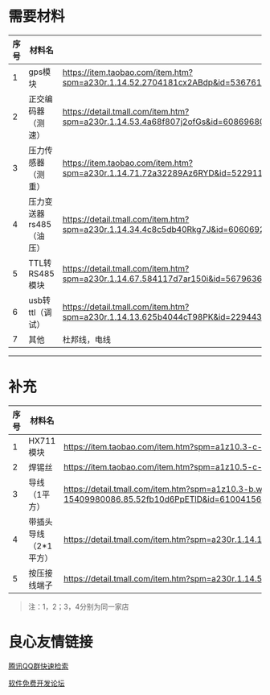 # 需要材料

| 序号 | 材料名                  | 链接                                                         |
| ---- | ----------------------- | ------------------------------------------------------------ |
| 1    | gps模块                 | https://item.taobao.com/item.htm?spm=a230r.1.14.52.2704181cx2ABdp&id=536761096506&ns=1&abbucket=14#detail |
| 2    | 正交编码器（测速）      | https://detail.tmall.com/item.htm?spm=a230r.1.14.53.4a68f807j2ofGs&id=608696809541&ns=1&abbucket=14&skuId=4293158293255 |
| 3    | 压力传感器（测重）      | https://item.taobao.com/item.htm?spm=a230r.1.14.71.72a32289Az6RYD&id=522911798674&ns=1&abbucket=14#detail |
| 4    | 压力变送器rs485（油压） | https://detail.tmall.com/item.htm?spm=a230r.1.14.34.4c8c5db40Rkg7J&id=606069228928&ns=1&abbucket=14&skuId=4422564099746 |
| 5    | TTL转RS485模块          | https://detail.tmall.com/item.htm?spm=a230r.1.14.67.584117d7ar150i&id=567963648418&ns=1&abbucket=14 |
| 6    | usb转ttl（调试）        | https://detail.tmall.com/item.htm?spm=a230r.1.14.13.625b4044cT98PK&id=22944348063&cm_id=140105335569ed55e27b&abbucket=14 |
| 7    | 其他                    | 杜邦线，电线                                                 |
------
# 补充 

| 序号 | 材料名                  | 链接  |
| ---- | ---- | ---- |
| 1 | HX711模块 | https://item.taobao.com/item.htm?spm=a1z10.3-c-s.w4002-21286518072.9.22332637IkUlR5&id=16782990093 |
| 2 | 焊锡丝 | https://item.taobao.com/item.htm?spm=a1z10.5-c-s.w4002-21286518114.9.24b51859Uklb38&id=43292808581 |
| 3 | 导线（1平方） | https://detail.tmall.com/item.htm?spm=a1z10.3-b.w4011-15409980086.85.52fb10d6PpETlD&id=610041564968&rn=f2aaae536d6635fe4a07c1266cfc9ca8&abbucket=8&skuId=4294917129934 |
| 4 | 带插头导线（2*1平方） | https://detail.tmall.com/item.htm?spm=a230r.1.14.104.78a417fe9svpUD&id=610043308482&ns=1&abbucket=9&skuId=4465566803337 |
| 5 | 按压接线端子 | https://detail.tmall.com/item.htm?spm=a230r.1.14.58.3c894494LsIAXb&id=549743045463&ns=1&abbucket=9 |

> 注：1，2；3，4分别为同一家店



 # 良心友情链接

[腾讯QQ群快速检索](http://u.720life.cn/s/8cf73f7c)

[软件免费开发论坛](http://u.720life.cn/s/bbb01dc0)